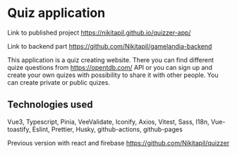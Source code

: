 # Quiz application

Link to published project https://nikitapil.github.io/quizzer-app/

Link to backend part https://github.com/Nikitapil/gamelandia-backend

This application is a quiz creating website. There you can find different quize questions from https://opentdb.com/ API or you can sign up and create your own quizes with possibility to share it with other people. You can create private or public quizes.

## Technologies used
Vue3, Typescript, Pinia, VeeValidate, Iconify, Axios, Vitest, Sass, I18n, Vue-toastify, Eslint, Prettier, Husky, github-actions, github-pages

Previous version with react and firebase https://github.com/Nikitapil/quizzer 
